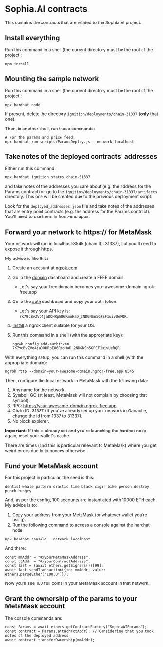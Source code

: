 # Sophia.AI contracts

This contains the contracts that are related to the Sophia.AI project.

## Install everything

Run this command in a shell (the current directory must be the root of the project):

```shell
npm install
```

## Mounting the sample network

Run this command in a shell (the current directory must be the root of the project):

```shell
npx hardhat node
```

If present, delete the directory `ignition/deployments/chain-31337` (__only__ that one).

Then, in another shell, run these commands:

```shell
# For the params and price feed:
npx hardhat run scripts/ParamsDeploy.js --network localhost
```

## Take notes of the deployed contracts' addresses

Either run this command:

```shell
npx hardhat ignition status chain-31337
```

and take notes of the addresses you care about (e.g. the address for the Params contract) or go to the
`ignition/deployments/chain-31337/artifacts` directory. This one will be created due to the previous deployment script.

Look for the `deployed_addresses.json` file and take notes of the addresses that are entry point contracts
(e.g. the address for the Params contract). You'll need to use them in front-end apps.

## Forward your network to https:// for MetaMask

Your network will run in localhost:8545 (chain ID: 31337), but you'll need to expose it through https.

My advice is like this:

  1. Create an account at [ngrok.com](https://ngrok.com).
  2. Go to the [domain](https://dashboard.ngrok.com/cloud-edge/domains) dashboard and create a FREE domain.
     - Let's say your free domain becomes your-awesome-domain.ngrok-free.app 
  3. Go to the [auth](https://dashboard.ngrok.com/get-started/your-authtoken) dashboard and copy your auth token.
     - Let's say your API key is: `7K79cBvZVo4jaDOHRpE86RmoHaD_2NDGNSn5GPEF1uivUeRQR`.
  4. [Install](https://ngrok.com/download) a ngrok client suitable for your OS.
  5. Run this command in a shell (with the appropriate key):

     ```shell
     ngrok config add-authtoken 7K79cBvZVo4jaDOHRpE86RmoHaD_2NDGNSn5GPEF1uivUeRQR
     ```

With everything setup, you can run this command in a shell (with the appropriate domain):

```shell
ngrok http --domain=your-awesome-domain.ngrok-free.app 8545
```

Then, configure the local network in MetaMask with the following data:

1. Any name for the network.
2. Symbol: GO (at least, MetaMask will not complain by choosing that symbol).
3. RPC: https://your-awesome-domain.ngrok-free.app.
4. Chain ID: 31337 (If you've already set up your network to Ganache, change the id from 1337 to 31337).
5. No block explorer.

__Important__: If this is already set and you're launching the hardhat node again, reset your wallet's cache.

There are times (and this is particular relevant to MetaMask) where you get weird errors due to tx nonces otherwise.

## Fund your MetaMask account

For this project in particular, the seed is this:

```
dentist whale pattern drastic time black cigar bike person destroy punch hungry
```

And, as per the config, 100 accounts are instantiated with 10000 ETH each.
My advice is to:

1. Copy your address from your MetaMask (or whatever wallet you're using).
2. Run the following command to access a console against the hardhat node:

```shell
npx hardhat console --network localhost
```

And there:

```node
const mmAddr = "0xyourMetaMaskAddress";
const ctAddr = "0xyourContractAddress";
const last = (await ethers.getSigners())[99];
await last.sendTransaction({to: mmAddr, value: ethers.parseEther('100.0')});
```

Now you'll see 100 full coins in your MetaMask account in that network.

## Grant the ownership of the params to your MetaMask account

The console commands are:

```node
const Params = await ethers.getContractFactory("SophiaAIParams");
const contract = Params.attach(ctAddr); // Considering that you took notes of the deployed address
await contract.transferOwnership(mmAddr);
```